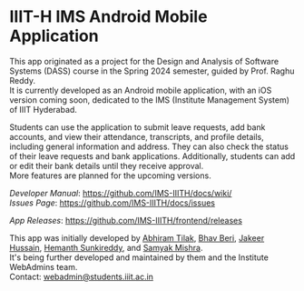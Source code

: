 # IIIT-H IMS Android Mobile Application

This app originated as a project for the Design and Analysis of Software Systems (DASS) course in the Spring 2024 semester, guided by Prof. Raghu Reddy. \
It is currently developed as an Android mobile application, with an iOS version coming soon, dedicated to the IMS (Institute Management System) of IIIT Hyderabad.

Students can use the application to submit leave requests, add bank accounts, and view their attendance, transcripts, and profile details, including general information and address. They can also check the status of their leave requests and bank applications. Additionally, students can add or edit their bank details until they receive approval. \
More features are planned for the upcoming versions.

_Developer Manual_: https://github.com/IMS-IIITH/docs/wiki/ \
_Issues Page_: https://github.com/IMS-IIITH/docs/issues

_App Releases_: https://github.com/IMS-IIITH/frontend/releases

This app was initially developed by [Abhiram Tilak](https://github.com/abhiramtilakiiit), [Bhav Beri](https://github.com/bhavberi), [Jakeer Hussain](https://github.com/jakeer-hussain), [Hemanth Sunkireddy](https://github.com/hemanth-sunkireddy), and [Samyak Mishra](https://github.com/someyuck). \
It's being further developed and maintained by them and the Institute WebAdmins team. \
Contact: [webadmin@students.iiit.ac.in](mailto:webadmin@students.iiit.ac.in)
